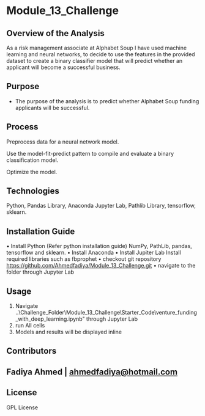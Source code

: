# Module_13_Challenge

## Overview of the Analysis

As a risk management associate at Alphabet Soup I have used machine learning and neural networks, to decide to use the features in the provided dataset to create a binary classifier model that will predict whether an applicant will become a successful business.

## Purpose
* The purpose of the analysis is to predict whether Alphabet Soup funding applicants will be successful.

## Process
Preprocess data for a neural network model.

Use the model-fit-predict pattern to compile and evaluate a binary classification model.

Optimize the model.

## Technologies

Python, Pandas Library, Anaconda Jupyter Lab, Pathlib Library, tensorflow, sklearn.


## Installation Guide
•	Install Python (Refer python installation guide) NumPy, PathLib, pandas, tensorflow and sklearn.
•	Install Anaconda
•	Install Jupiter Lab
Install required libraries such as fbprophet 
•	checkout git repository https://github.com/Ahmedfadiya/Module_13_Challenge.git
•	navigate to the folder through Jupyter Lab


## Usage


1.	Navigate ..\Challenge_Folder\Module_13_Challenge\Starter_Code\venture_funding_with_deep_learning.ipynb" through Jupyter Lab
3.	run All cells
4.	Models and results will be displayed inline


## Contributors

Fadiya Ahmed | ahmedfadiya@hotmail.com
---

## License

GPL License
